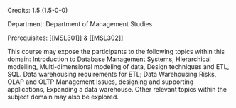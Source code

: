 Credits: 1.5 (1.5-0-0)

Department: Department of Management Studies

Prerequisites: [[MSL301]] & [[MSL302]]

This course may expose the participants to the following topics within this domain: Introduction to Database Management Systems, Hierarchical modelling, Multi-dimensional modeling of data, Design techniques and ETL, SQL. Data warehousing requirements for ETL; Data Warehousing Risks, OLAP and OLTP Management Issues, designing and supporting applications, Expanding a data warehouse. Other relevant topics within the subject domain may also be explored.